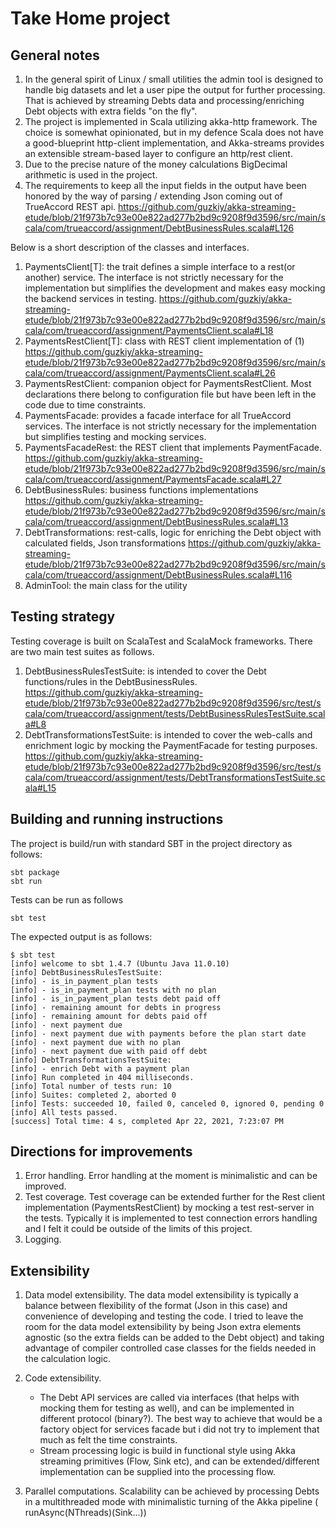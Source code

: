 # Take Home project

## General notes

1. In the general spirit of Linux / small utilities the admin tool is designed to handle big datasets and let a user pipe the output for further processing. That is achieved by streaming Debts data and processing/enriching Debt objects with extra fields "on the fly". 
2. The project is implemented in Scala utilizing akka-http framework. The choice is somewhat opinionated, but in my defence Scala does not have a good-blueprint http-client implementation, and Akka-streams provides an extensible stream-based layer to configure an http/rest client.  
3. Due to the precise nature of the money calculations BigDecimal arithmetic is used in the project.
4. The requirements to keep all the input fields in the output have been honored by the way of parsing / extending Json coming out of TrueAccord REST api. https://github.com/guzkiy/akka-streaming-etude/blob/21f973b7c93e00e822ad277b2bd9c9208f9d3596/src/main/scala/com/trueaccord/assignment/DebtBusinessRules.scala#L126

Below is a short description of the classes and interfaces.
1. PaymentsClient[T]: the trait defines a simple interface to a rest(or another) service. The interface is not strictly necessary for the implementation but simplifies the development and makes easy mocking the backend services in testing. https://github.com/guzkiy/akka-streaming-etude/blob/21f973b7c93e00e822ad277b2bd9c9208f9d3596/src/main/scala/com/trueaccord/assignment/PaymentsClient.scala#L18
2. PaymentsRestClient[T]: class with REST client implementation of (1) https://github.com/guzkiy/akka-streaming-etude/blob/21f973b7c93e00e822ad277b2bd9c9208f9d3596/src/main/scala/com/trueaccord/assignment/PaymentsClient.scala#L26
3. PaymentsRestClient: companion object for PaymentsRestClient. Most declarations there belong to configuration file but have been left in the code due to time constraints. 
4. PaymentsFacade: provides a facade interface for all TrueAccord services. The interface is not strictly necessary for the implementation but simplifies testing and mocking services.
5. PaymentsFacadeRest: the REST client that implements PaymentFacade. https://github.com/guzkiy/akka-streaming-etude/blob/21f973b7c93e00e822ad277b2bd9c9208f9d3596/src/main/scala/com/trueaccord/assignment/PaymentsFacade.scala#L27
6. DebtBusinessRules: business functions implementations https://github.com/guzkiy/akka-streaming-etude/blob/21f973b7c93e00e822ad277b2bd9c9208f9d3596/src/main/scala/com/trueaccord/assignment/DebtBusinessRules.scala#L13
7. DebtTransformations: rest-calls, logic for enriching the Debt object with calculated fields, Json transformations https://github.com/guzkiy/akka-streaming-etude/blob/21f973b7c93e00e822ad277b2bd9c9208f9d3596/src/main/scala/com/trueaccord/assignment/DebtBusinessRules.scala#L116
8. AdminTool: the main class for the utility

## Testing strategy 
Testing coverage is built on ScalaTest and ScalaMock frameworks. There are two main test suites as follows.
1. DebtBusinessRulesTestSuite: is intended to cover the Debt functions/rules in the DebtBusinessRules. https://github.com/guzkiy/akka-streaming-etude/blob/21f973b7c93e00e822ad277b2bd9c9208f9d3596/src/test/scala/com/trueaccord/assignment/tests/DebtBusinessRulesTestSuite.scala#L8
2. DebtTransformationsTestSuite: is intended to cover the web-calls and enrichment logic by mocking the PaymentFacade for testing purposes. https://github.com/guzkiy/akka-streaming-etude/blob/21f973b7c93e00e822ad277b2bd9c9208f9d3596/src/test/scala/com/trueaccord/assignment/tests/DebtTransformationsTestSuite.scala#L15
## Building and running instructions
The project is build/run with standard SBT in the project directory as follows:
~~~
sbt package
sbt run
~~~
Tests can be run as follows
~~~
sbt test
~~~
The expected output is as follows:
~~~
$ sbt test
[info] welcome to sbt 1.4.7 (Ubuntu Java 11.0.10)
[info] DebtBusinessRulesTestSuite:
[info] - is_in_payment_plan tests
[info] - is_in_payment_plan tests with no plan
[info] - is_in_payment_plan tests debt paid off
[info] - remaining amount for debts in progress
[info] - remaining amount for debts paid off
[info] - next payment due
[info] - next payment due with payments before the plan start date
[info] - next payment due with no plan
[info] - next payment due with paid off debt
[info] DebtTransformationsTestSuite:
[info] - enrich Debt with a payment plan
[info] Run completed in 404 milliseconds.
[info] Total number of tests run: 10
[info] Suites: completed 2, aborted 0
[info] Tests: succeeded 10, failed 0, canceled 0, ignored 0, pending 0
[info] All tests passed.
[success] Total time: 4 s, completed Apr 22, 2021, 7:23:07 PM

~~~
## Directions for improvements
1. Error handling. Error handling at the moment is minimalistic and can be improved. 
2. Test coverage. Test coverage can be extended further for the Rest client implementation (PaymentsRestClient) by mocking a test rest-server in the tests. Typically it is implemented to test connection errors handling and I felt it could be outside of the limits of this project. 
3. Logging. 

## Extensibility 
1. Data model extensibility. The data model extensibility is typically a balance between flexibility of the format (Json in this case) and convenience of developing and testing the code. I tried to leave the room for the data model extensibility by being Json extra elements agnostic (so the extra fields can be added to the Debt object) and taking advantage of compiler controlled case classes for the fields needed in the calculation logic.
2. Code extensibility. 
   - The Debt API services are called via interfaces (that helps with mocking them for testing as well), and can be implemented in different protocol (binary?). The best way to achieve that would be a factory object for services facade but i did not try to implement that much as felt the time constraints. 
   - Stream processing logic is build in functional style using Akka streaming primitives (Flow, Sink etc), and can be extended/different implementation can be supplied into the processing flow.
    
3. Parallel computations. Scalability can be achieved by processing Debts in a multithreaded mode with minimalistic turning of the Akka pipeline ( runAsync(NThreads)(Sink...))

